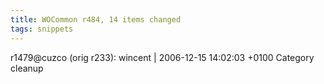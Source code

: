 ```yaml
---
title: WOCommon r484, 14 items changed
tags: snippets
---
```


r1479@cuzco (orig r233): wincent | 2006-12-15 14:02:03 +0100 Category cleanup
